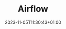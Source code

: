 ---
date: "2023-11-05T11:30:43+01:00"
title: "Airflow"
summary: ""
images: # Create a folder in /static/images/colors that has the same name as this current markdown file and place the images there. We only need the file name here. If this is not clear, please refer to existing colors as references.
  # - path:
tags:
  - ""
links:
  - name: ""
    link: ""
author:    # the person who submitted this tool to KausalFlow
draft: false
---